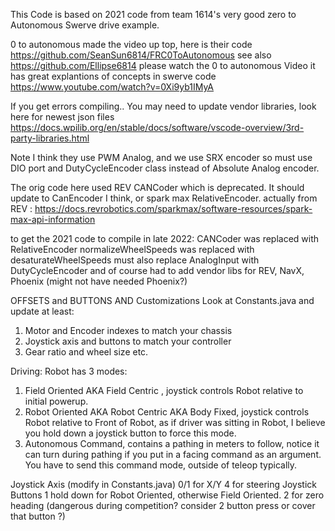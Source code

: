 
This Code is based on 2021 code from team 1614's very good zero to Autonomous Swerve drive example.

0 to autonomous made the video up top, here is their code https://github.com/SeanSun6814/FRC0ToAutonomous
see also https://github.com/Ellipse6814
please watch the 0 to autonomous Video it has great explantions of concepts in swerve code https://www.youtube.com/watch?v=0Xi9yb1IMyA


If you get errors compiling..
You may need to update vendor libraries, look here for newest json files
https://docs.wpilib.org/en/stable/docs/software/vscode-overview/3rd-party-libraries.html



Note I think they use PWM Analog, and we use SRX encoder so must use DIO port and DutyCycleEncoder class instead of Absolute Analog encoder.

The orig code here used REV CANCoder which is deprecated. It should update to CanEncoder I think, or spark max RelativeEncoder.
actually from REV : https://docs.revrobotics.com/sparkmax/software-resources/spark-max-api-information

to get the 2021 code to compile in late 2022:
    CANCoder was replaced with RelativeEncoder
    normalizeWheelSpeeds was replaced with desaturateWheelSpeeds
    must also replace AnalogInput with DutyCycleEncoder
and of course had to add vendor libs for REV, NavX, Phoenix (might not have needed Phoenix?)

OFFSETS and BUTTONS AND Customizations
Look at Constants.java and update at least:
1. Motor and Encoder indexes to match your chassis
2. Joystick axis and buttons to match your controller
3. Gear ratio and wheel size etc.

Driving:
Robot has 3 modes:
1. Field Oriented AKA Field Centric , joystick controls Robot relative to initial powerup.
2. Robot Oriented AKA Robot Centric AKA Body Fixed, joystick controls Robot relative to Front of Robot, as if driver was sitting in Robot, I believe you hold down a joystick button to force this mode.
3. Autonomous Command, contains a pathing in meters to follow, notice it can turn during pathing if you put in a facing command as an argument. You have to send this command mode, outside of teleop typically.

Joystick Axis (modify in Constants.java)
0/1 for X/Y
4 for steering
Joystick Buttons
1 hold down for Robot Oriented, otherwise Field Oriented.
2 for zero heading (dangerous during competition? consider 2 button press or cover that button ?)



